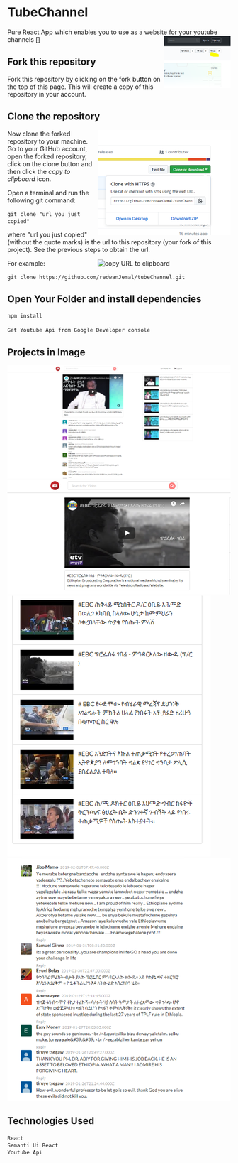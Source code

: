 # TubeChannel
Pure React App which enables you to use as a website for your youtube channels
[<img align="right" width="150" src="assets/forkProject.PNG">]

## Fork this repository

Fork this repository by clicking on the fork button on the top of this page.
This will create a copy of this repository in your account.

## Clone the repository

<img align="right" width="300" src="assets/cloneRepo.PNG" alt="clone this repository" />

Now clone the forked repository to your machine. Go to your GitHub account, open the forked repository, click on the clone button and then click the *copy to clipboard* icon.

Open a terminal and run the following git command:

```
git clone "url you just copied"
```
where "url you just copied" (without the quote marks) is the url to this repository (your fork of this project). See the previous steps to obtain the url.

<img align="right" width="300" src="assets/copy-to-clipboard.png" alt="copy URL to clipboard" />

For example:
```
git clone https://github.com/redwanJemal/tubeChannel.git
```

## Open Your Folder and install dependencies
```
npm install

Get Youtube Api from Google Developer console
```

## Projects in Image
<img  src="assets/Youtubechannels.PNG" alt="Video Detail" />


<img  src="assets/SelectedVideo.PNG" alt="Selected Video" />


<img  src="assets/ListofVideos.PNG" alt="List of Videos" />


<img  src="assets/VideoComments.PNG" alt="VideoComments" />


## Technologies Used
```
React
Semanti Ui React
Youtube Api
```